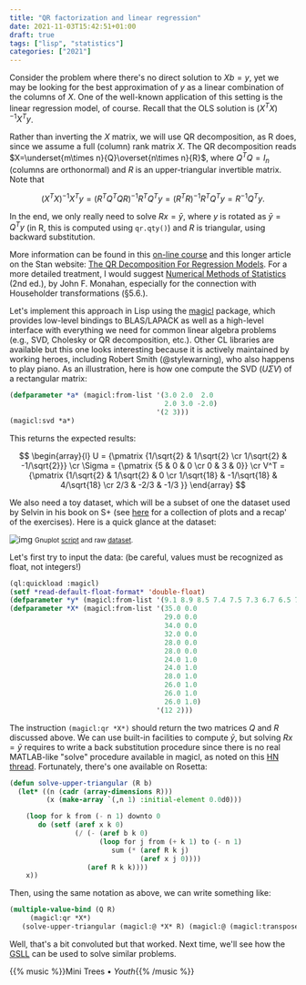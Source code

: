 ```yaml
---
title: "QR factorization and linear regression"
date: 2021-11-03T15:42:51+01:00
draft: true
tags: ["lisp", "statistics"]
categories: ["2021"]
---
```


Consider the problem where there's no direct solution to $Xb = y$, yet we may be looking for the best approximation of $y$ as a linear combination of the columns of $X$. One of the well-known application of this setting is the linear regression model, of course. Recall that the OLS solution is $\left(X^TX\right)^{-1}X^Ty$.

Rather than inverting the $X$ matrix, we will use QR decomposition, as R does, since we assume a full (column) rank matrix $X$. The QR decomposition reads $X=\underset{m\times n}{Q}\overset{n\times n}{R}$, where $Q^TQ=I_n$ (columns are orthonormal) and $R$ is an upper-triangular invertible matrix. Note that

$$ \left(X^TX\right)^{-1}X^Ty = \left(R^TQ^TQR\right)^{-1}R^TQ^Ty = \left(R^TR\right)^{-1}R^TQ^Ty = R^{-1}Q^Ty. $$

In the end, we only really need to solve $Rx = \bar y$, where $y$ is rotated as $\bar y = Q^Ty$ (in R, this is computed using `qr.qty()`) and $R$ is triangular, using backward substitution.

More information can be found in this [on-line course](https://inst.eecs.berkeley.edu/~ee127/sp21/livebook/l_ols_ls_def.html) and this longer article on the Stan website: [The QR Decomposition For Regression Models](https://mc-stan.org/users/documentation/case-studies/qr_regression.html). For a more detailed treatment, I would suggest [Numerical Methods of Statistics](https://www4.stat.ncsu.edu/~monahan/nmos2/toc.html) (2nd ed.), by John F. Monahan, especially for the connection with Householder transformations (§5.6.).

Let's implement this approach in Lisp using the [magicl](https://github.com/quil-lang/magicl) package, which provides low-level bindings to BLAS/LAPACK as well as a high-level interface with everything we need for common linear algebra problems (e.g., SVD, Cholesky or QR decomposition, etc.). Other CL libraries are available but this one looks interesting because it is actively maintained by working heroes, including Robert Smith (@stylewarning), who also happens to play piano. As an illustration, here is how one compute the SVD ($U\Sigma V$) of a rectangular matrix:

```lisp
(defparameter *a* (magicl:from-list '(3.0 2.0  2.0
                                      2.0 3.0 -2.0)
                                    '(2 3)))
(magicl:svd *a*)
```

This returns the expected results:

$$
\begin{array}{l}
U = {\pmatrix {1/\sqrt{2} & 1/\sqrt{2} \cr 1/\sqrt{2} & -1/\sqrt{2}}} \cr
 \Sigma = {\pmatrix {5 & 0 & 0 \cr 0 & 3 & 0}} \cr
 V^T = {\pmatrix {1/\sqrt{2} & 1/\sqrt{2} & 0 \cr 1/\sqrt{18} & -1/\sqrt{18} & 4/\sqrt{18} \cr 2/3 & -2/3 & -1/3 }}
\end{array}
$$

We also need a toy dataset, which will be a subset of one the dataset used by Selvin in his book on S+ (see [here](https://aliquote.org/pub/MABMUSPlus/) for a collection of plots and a recap' of the exercises). Here is a quick glance at the dataset:

![img](/img/selvin-reg.png)
<small>Gnuplot [script](/img/selvin-reg.gp) and raw [dataset](/pub/selvin-reg.dat).</small>

Let's first try to input the data: (be careful, values must be recognized as float, not integers!)

```lisp
(ql:quickload :magicl)
(setf *read-default-float-format* 'double-float)
(defparameter *y* (magicl:from-list '(9.1 8.9 8.5 7.4 7.5 7.3 6.7 6.5 7.2 6.5 6.6 7.1) '(12 1)))
(defparameter *X* (magicl:from-list '(35.0 0.0
                                      29.0 0.0
                                      34.0 0.0
                                      32.0 0.0
                                      28.0 0.0
                                      28.0 0.0
                                      24.0 1.0
                                      24.0 1.0
                                      28.0 1.0
                                      26.0 1.0
                                      26.0 1.0
                                      26.0 1.0)
                                    '(12 2)))
```

The instruction `(magicl:qr *X*)` should return the two matrices $Q$ and $R$ discussed above. We can use built-in facilities to compute $\bar y$, but solving $Rx = \bar y$ requires to write a back substitution procedure since there is no real MATLAB-like "solve" procedure available in magicl, as noted on this [HN thread](https://news.ycombinator.com/item?id=26065511). Fortunately, there's one available on Rosetta:

```lisp
(defun solve-upper-triangular (R b)
  (let* ((n (cadr (array-dimensions R)))
         (x (make-array `(,n 1) :initial-element 0.0d0)))

    (loop for k from (- n 1) downto 0
       do (setf (aref x k 0)
                (/ (- (aref b k 0)
                      (loop for j from (+ k 1) to (- n 1)
                         sum (* (aref R k j)
                                (aref x j 0))))
                   (aref R k k))))
    x))
```

Then, using the same notation as above, we can write something like:

```lisp
(multiple-value-bind (Q R)
     (magicl:qr *X*)
   (solve-upper-triangular (magicl:@ *X* R) (magicl:@ (magicl:transpose Q) *y*)))
```

Well, that's a bit convoluted but that worked. Next time, we'll see how the [GSLL](https://common-lisp.net/project/gsll/) can be used to solve similar problems.

{{% music %}}Mini Trees • _Youth_{{% /music %}}
